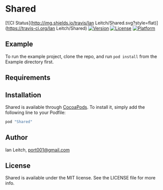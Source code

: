 # Shared

[![CI Status](http://img.shields.io/travis/Ian Leitch/Shared.svg?style=flat)](https://travis-ci.org/Ian Leitch/Shared)
[![Version](https://img.shields.io/cocoapods/v/Shared.svg?style=flat)](http://cocoapods.org/pods/Shared)
[![License](https://img.shields.io/cocoapods/l/Shared.svg?style=flat)](http://cocoapods.org/pods/Shared)
[![Platform](https://img.shields.io/cocoapods/p/Shared.svg?style=flat)](http://cocoapods.org/pods/Shared)

## Example

To run the example project, clone the repo, and run `pod install` from the Example directory first.

## Requirements

## Installation

Shared is available through [CocoaPods](http://cocoapods.org). To install
it, simply add the following line to your Podfile:

```ruby
pod "Shared"
```

## Author

Ian Leitch, port001@gmail.com

## License

Shared is available under the MIT license. See the LICENSE file for more info.
